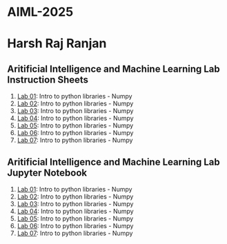# AIML-2025
# Harsh Raj Ranjan

## Aritificial Intelligence and Machine Learning Lab Instruction Sheets
1.  [Lab 01](https://github.com/harshr-r/AIML-2025/blob/main/AIML_A1.pdf):  Intro to python libraries - Numpy
2.  [Lab 02](https://github.com/harshr-r/AIML-2025/blob/main/AIML_A2.pdf):  Intro to python libraries - Numpy
3.  [Lab 03](https://github.com/harshr-r/AIML-2025/blob/main/AIML_A3.pdf):  Intro to python libraries - Numpy
4.  [Lab 04](https://github.com/harshr-r/AIML-2025/blob/main/AIML_A4.pdf):  Intro to python libraries - Numpy
5.  [Lab 05](https://github.com/harshr-r/AIML-2025/blob/main/AIML_A5.pdf):  Intro to python libraries - Numpy
6.  [Lab 06](https://github.com/harshr-r/AIML-2025/blob/main/AIML_A6.pdf):  Intro to python libraries - Numpy
7.  [Lab 07](https://github.com/harshr-r/AIML-2025/blob/main/AIML_A7.pdf):  Intro to python libraries - Numpy


## Aritificial Intelligence and Machine Learning Lab Jupyter Notebook
1.  [Lab 01](https://github.com/harshr-r/AIML-2025/blob/main/Lab-1_AIML.ipynb):  Intro to python libraries - Numpy
2.  [Lab 02](https://github.com/harshr-r/AIML-2025/blob/main/Lab-2_AIML.ipynb):  Intro to python libraries - Numpy
3.  [Lab 03](https://github.com/harshr-r/AIML-2025/blob/main/Lab-3_AIML.ipynb):  Intro to python libraries - Numpy
4.  [Lab 04](https://github.com/harshr-r/AIML-2025/blob/main/Lab-4_AIML.ipynb):  Intro to python libraries - Numpy
5.  [Lab 05](https://github.com/harshr-r/AIML-2025/blob/main/Lab-5_AIML.ipynb):  Intro to python libraries - Numpy
6.  [Lab 06](https://github.com/harshr-r/AIML-2025/blob/main/Lab_6_AIML.ipynb):  Intro to python libraries - Numpy
7.  [Lab 07]():  Intro to python libraries - Numpy


